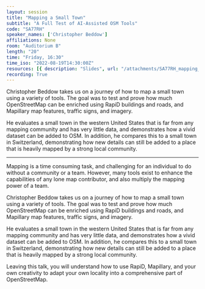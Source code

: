 ```yaml
---
layout: session
title: "Mapping a Small Town"
subtitle: "A Full Test of AI-Assisted OSM Tools"
code: "SA77RH"
speaker_names: ['Christopher Beddow']
affiliations: None
room: "Auditorium B"
length: "20"
time: "Friday, 16:30"
time_iso: "2022-08-19T14:30:00Z"
resources: [{ description: "Slides", url: "/attachments/SA77RH_mapping_a_small_town_ji7DzzA.pdf" }]
recording: True
---
```


Christopher Beddow takes us on a journey of how to map a small town using a variety of tools. The goal was to test and prove how much OpenStreetMap can be enriched using RapiD buildings and roads, and Mapillary map features, traffic signs, and imagery.

He evaluates a small town in the western United States that is far from any mapping community and has very little data, and demonstrates how a vivid dataset can be added to OSM. In addition, he compares this to a small town in Switzerland, demonstrating how new details can still be added to a place that is heavily mapped by a strong local community.

<hr>

Mapping is a time consuming task, and challenging for an individual to do without a community or a team. However, many tools exist to enhance the capabilities of any lone map contributor, and also multiply the mapping power of a team. 

Christopher Beddow takes us on a journey of how to map a small town using a variety of tools. The goal was to test and prove how much OpenStreetMap can be enriched using RapiD buildings and roads, and Mapillary map features, traffic signs, and imagery.

He evaluates a small town in the western United States that is far from any mapping community and has very little data, and demonstrates how a vivid dataset can be added to OSM. In addition, he compares this to a small town in Switzerland, demonstrating how new details can still be added to a place that is heavily mapped by a strong local community.

Leaving this talk, you will understand how to use RapiD, Mapillary, and your own creativity to adapt your own locality into a comprehensive part of OpenStreetMap.

